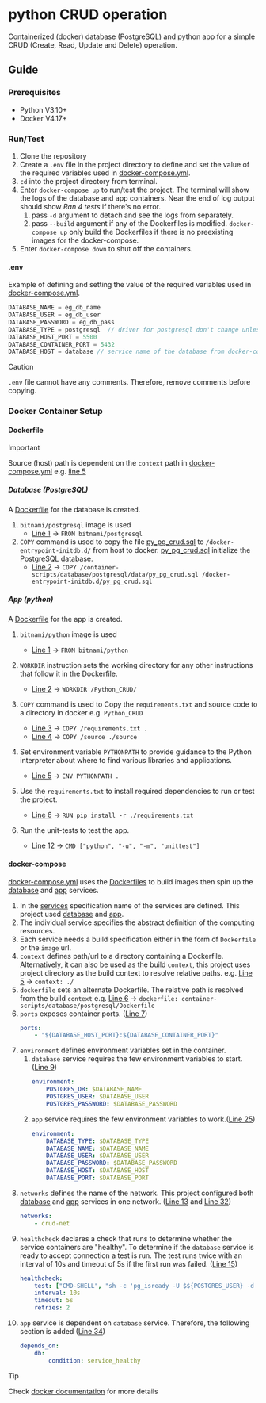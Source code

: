 # python CRUD operation

Containerized (docker) database (PostgreSQL) and python app for a simple CRUD (Create, Read, Update and Delete)
operation.

## Guide

### Prerequisites

- Python V3.10+
- Docker V4.17+

### Run/Test

1. Clone the repository
1. Create a `.env` file in the project directory to define and set the value of the required variables used
   in [docker-compose.yml](docker-compose.yml).
1. `cd` into the project directory from terminal.
1. Enter `docker-compose up` to run/test the project. The terminal will show the logs of the database and app
   containers. Near the end of log output should show *Ran 4 tests* if there's no error.
    1. pass `-d` argument to detach and see the logs from separately.
    1. pass `--build` argument if any of the Dockerfiles is modified. `docker-compose up` only build the Dockerfiles if
       there is no preexisting images for the docker-compose.
1. Enter `docker-compose down` to shut off the containers.

#### .env

Example of defining and setting the value of the required variables used
in [docker-compose.yml](docker-compose.yml).

```js
DATABASE_NAME = eg_db_name
DATABASE_USER = eg_db_user
DATABASE_PASSWORD = eg_db_pass
DATABASE_TYPE = postgresql  // driver for postgresql don't change unles you know what you are doing 
DATABASE_HOST_PORT = 5500
DATABASE_CONTAINER_PORT = 5432
DATABASE_HOST = database // service name of the database from docker-compose.yml, don't change unles you know what you are doing
```

> [!CAUTION]
> `.env` file cannot have any comments. Therefore, remove comments before
> copying.

### Docker Container Setup

#### Dockerfile

> [!IMPORTANT]
> Source (host) path is dependent on the `context` path in [docker-compose.yml](docker-compose.yml)
> e.g. [line 5](docker-compose.yml#L5)

##### Database (PostgreSQL)

A [Dockerfile](container-scripts/database/postgresql/Dockerfile) for the database is created.

1. `bitnami/postgresql` image is used
    - [Line 1](container-scripts/database/postgresql/Dockerfile#L1) -> `FROM bitnami/postgresql`
1. `COPY` command is used to copy the file [py_pg_crud.sql](container-scripts/database/postgresql/data/py_pg_crud.sql)
   to `/docker-entrypoint-initdb.d/` from host to docker.
   [py_pg_crud.sql](container-scripts/database/postgresql/data/py_pg_crud.sql) initialize the PostgreSQL database.
    - [Line 2](container-scripts/database/postgresql/Dockerfile#L2) -> `COPY /container-scripts/database/postgresql/data/py_pg_crud.sql /docker-entrypoint-initdb.d/py_pg_crud.sql`

##### App (python)

A [Dockerfile](container-scripts/app/Dockerfile) for the app is created.

1. `bitnami/python` image is used
    - [Line 1](container-scripts/app/Dockerfile#L1) -> `FROM bitnami/python`
1. `WORKDIR` instruction sets the working directory for any other instructions that follow it in the Dockerfile.
    - [Line 2](container-scripts/app/Dockerfile#L2) -> `WORKDIR /Python_CRUD/`
1. `COPY` command is used to Copy the `requirements.txt` and source code to a directory in docker e.g. `Python_CRUD`
    - [Line 3](container-scripts/app/Dockerfile#L3) -> `COPY /requirements.txt .`
    - [Line 4](container-scripts/app/Dockerfile#L4) -> `COPY /source ./source`
1. Set environment variable `PYTHONPATH` to provide guidance to the Python interpreter about where to find various
   libraries and applications.
    - [Line 5](container-scripts/app/Dockerfile#L5) -> `ENV PYTHONPATH .`
1. Use the `requirements.txt` to install required dependencies to run or test the project.
    - [Line 6](container-scripts/app/Dockerfile#L6) -> `RUN pip install -r ./requirements.txt`

1. Run the unit-tests to test the app.
    - [Line 12](container-scripts/app/Dockerfile#L12) -> `CMD ["python", "-u", "-m", "unittest"]`

#### docker-compose

[docker-compose.yml](docker-compose.yml) uses the [Dockerfiles](#dockerfile) to build images then spin up
the [database](docker-compose.yml#L3) and [app](docker-compose.yml#L21) services.

1. In the [services](docker-compose.yml#L2) specification name of the services are defined. This project
   used [database](docker-compose.yml#L3) and [app](docker-compose.yml#L21).
1. The individual service specifies the abstract definition of the computing resources.
1. Each service needs a build specification either in the form of `Dockerfile` or the `image` url.
1. `context` defines path/url to a directory containing a Dockerfile. Alternatively, it can also be used as the
   build `context`, this project uses project directory as the build context to resolve relative paths.
   e.g. [Line 5](docker-compose.yml#L5) -> `context: ./`
1. `dockerfile` sets an alternate Dockerfile. The relative path is resolved from the build `context`
   e.g. [Line 6](docker-compose.yml#L6) -> `dockerfile: container-scripts/database/postgresql/Dockerfile`
1. `ports` exposes container ports. ([Line 7](docker-compose.yml#L7))
    ```yaml
    ports:
        - "${DATABASE_HOST_PORT}:${DATABASE_CONTAINER_PORT}"
    ```
1. `environment` defines environment variables set in the container.
    1. `database` service requires the few environment variables to start.([Line 9](docker-compose.yml#L9))
        ```yaml
        environment:
            POSTGRES_DB: $DATABASE_NAME
            POSTGRES_USER: $DATABASE_USER
            POSTGRES_PASSWORD: $DATABASE_PASSWORD
        ```
    1. `app` service requires the few environment variables to work.([Line 25](docker-compose.yml#L25))
        ```yaml
        environment:
            DATABASE_TYPE: $DATABASE_TYPE
            DATABASE_NAME: $DATABASE_NAME
            DATABASE_USER: $DATABASE_USER
            DATABASE_PASSWORD: $DATABASE_PASSWORD
            DATABASE_HOST: $DATABASE_HOST
            DATABASE_PORT: $DATABASE_PORT
        ```
1. `networks` defines the name of the network. This project configured both [database](docker-compose.yml#L3)
   and [app](docker-compose.yml#L21) services in one network. ([Line 13](docker-compose.yml#L13)
   and [Line 32](docker-compose.yml#L32))
    ```yaml
    networks:
        - crud-net
    ```
1. `healthcheck` declares a check that runs to determine whether the service containers are "healthy". To determine if
   the `database` service is ready to accept connection a test is run. The test runs twice with an interval of 10s and
   timeout of 5s if the first run was failed. ([Line 15](docker-compose.yml#L15))
    ```yaml
    healthcheck:
        test: ["CMD-SHELL", "sh -c 'pg_isready -U $${POSTGRES_USER} -d $${POSTGRES_DB}'"]
        interval: 10s
        timeout: 5s
        retries: 2
    ```
1. `app` service is dependent on `database` service. Therefore, the following section is
   added ([Line 34](docker-compose.yml#L34))
    ```yaml
    depends_on:
        db:
            condition: service_healthy
    ```
   
>[!TIP]
> Check [docker documentation](https://docs.docker.com/) for more details